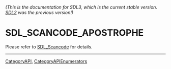 ###### (This is the documentation for SDL3, which is the current stable version. [SDL2](https://wiki.libsdl.org/SDL2/) was the previous version!)
# SDL_SCANCODE_APOSTROPHE

Please refer to [SDL_Scancode](SDL_Scancode) for details.

----
[CategoryAPI](CategoryAPI), [CategoryAPIEnumerators](CategoryAPIEnumerators)

